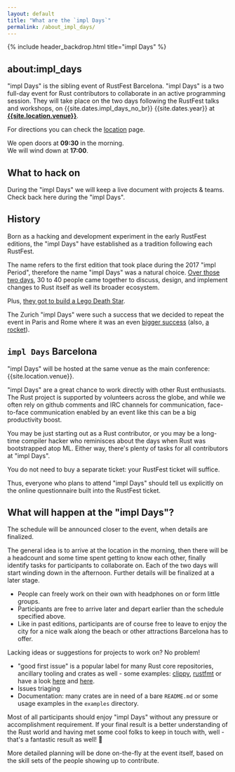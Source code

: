 ```yaml
---
layout: default
title: "What are the `impl Days`"
permalink: /about_impl_days/
---
```


{% include header_backdrop.html title="impl Days" %}

<section markdown="1">

## about:impl_days

"impl Days" is the sibling event of RustFest Barcelona.
"impl Days" is a two full-day event for Rust contributors to collaborate in an active programming session.
They will take place on the two days following the RustFest talks and workshops, on {{site.dates.impl_days_no_br}} {{site.dates.year}} at **[{{site.location.venue}}](/location/#venue)**.

For directions you can check the [location](/location) page.

We open doors at **09:30** in the morning.  
We will wind down at **17:00**.

## What to hack on

During the "impl Days" we will keep a live document with projects & teams.
Check back here during the "impl Days".

## History

Born as a hacking and development experiment in the early RustFest editions, the "impl Days" have established as a
tradition following each RustFest.

The name refers to the first edition that took place during the 2017 "impl Period", therefore the name "impl Days" was a
natural choice. <a href="https://internals.rust-lang.org/t/the-impl-period-newsletter-2/6034">Over those two days</a>,
30 to 40 people came together to discuss, design, and implement changes to Rust itself as well its broader ecosystem.

Plus, <a href="https://botbot.me/mozilla/rust-internals/2017-10-02/?msg=91818378&page=2">they got to build a Lego Death
Star</a>.

The Zurich "impl Days" were such a success that we decided to repeat the event in Paris and Rome where it was an even <a
href="https://twitter.com/MozillaParis/status/1001434063264272384" target="_blank">bigger success</a> (also, <a
href="https://twitter.com/simukis/status/1001122476011802626" target="_blank">a rocket</a>).

## `impl Days` Barcelona

"impl Days" will be hosted at the same venue as the main conference: {{site.location.venue}}.

"impl Days" are a great chance to work directly with other Rust enthusiasts. The Rust project is supported by volunteers
across the globe, and while we often rely on github comments and IRC channels for communication, face-to-face
communication enabled by an event like this can be a big productivity boost.

You may be just starting out as a Rust contributor, or you may be a long-time compiler hacker who reminisces about the
days when Rust was bootstrapped atop ML. Either way, there's plenty of tasks for all contributors at "impl Days".

You do not need to buy a separate ticket: your RustFest ticket will suffice.

Thus, everyone who plans to attend "impl Days" should tell us explicitly on the online questionnaire built into the
RustFest ticket.

## What will happen at the "impl Days"?

The schedule will be announced closer to the event, when details are finalized.

The general idea is to arrive at the location in the morning, then there will be a headcount and some time spent getting
to know each other, finally identify tasks for participants to collaborate on.
Each of the two days will start winding down in the afternoon.
Further details will be finalized at a later stage.

* People can freely work on their own with headphones on or form little groups.
* Participants are free to arrive later and depart earlier than the schedule specified above.
* Like in past editions, participants are of course free to leave to enjoy the city for a nice walk along the beach or other attractions Barcelona has to offer.

Lacking ideas or suggestions for projects to work on? No problem!

* "good first issue" is a popular label for many Rust core repositories, ancillary tooling and crates as well - some examples: [clippy](https://github.com/rust-lang-nursery/rust-clippy/issues?q=is%3Aopen+is%3Aissue+label%3A%22good+first+issue%22), [rustfmt](https://github.com/rust-lang-nursery/rustfmt/issues?q=is%3Aopen+is%3Aissue+label%3Agood-first-issue) or have a look [here](https://www.rustaceans.org/findwork/starters) and [here](https://github.com/RustBeginners/please/issues).
* Issues triaging
* Documentation: many crates are in need of a bare `README.md` or some usage examples in the `examples` directory.

Most of all participants should enjoy "impl Days" without any pressure or accomplishment requirement. If your final result is a better understanding of the Rust world and having met some cool folks to keep in touch with, well - that's a fantastic result as well! 🎊

More detailed planning will be done on-the-fly at the event itself, based on the skill sets of the people showing
up to contribute.

</section>
